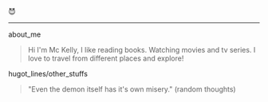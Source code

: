  :smiling_imp:
***
about_me
> Hi I'm Mc Kelly, I like reading books. Watching movies and tv series. I love to travel from different places and explore!

hugot_lines/other_stuffs
> "Even the demon itself has it's own misery." (random thoughts)
